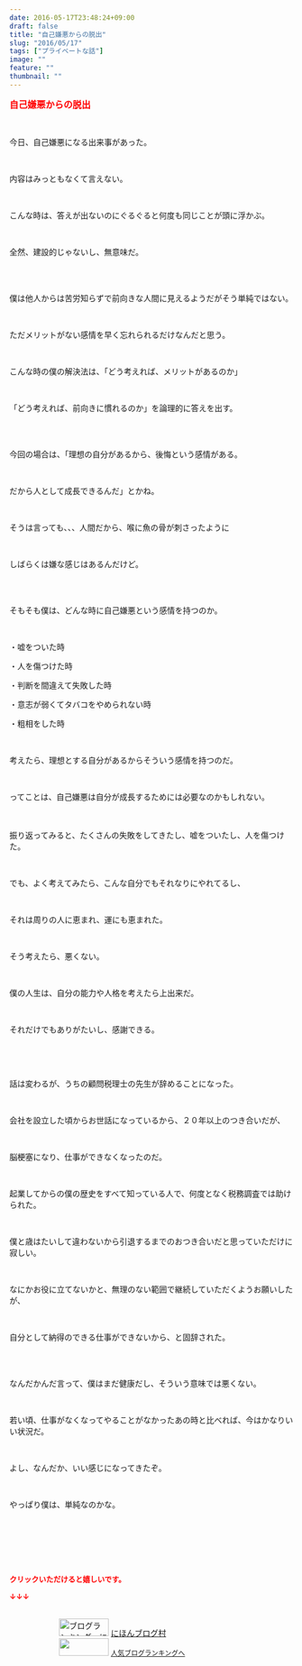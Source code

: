 ```yaml
---
date: 2016-05-17T23:48:24+09:00
draft: false
title: "自己嫌悪からの脱出"
slug: "2016/05/17"
tags: ["プライベートな話"]
image: ""
feature: ""
thumbnail: ""
---
```

<p><font color="#ff0000" size="3"><strong>自己嫌悪からの脱出</strong></font></p><br/><p>今日、自己嫌悪になる出来事があった。</p><br/><p>内容はみっともなくて言えない。</p><br/><p>こんな時は、答えが出ないのにぐるぐると何度も同じことが頭に浮かぶ。</p><br/><p>全然、建設的じゃないし、無意味だ。</p><br/><br/><p>僕は他人からは苦労知らずで前向きな人間に見えるようだがそう単純ではない。</p><br/><p>ただメリットがない感情を早く忘れられるだけなんだと思う。</p><br/><p>こんな時の僕の解決法は、「どう考えれば、メリットがあるのか」</p><br/><p>「どう考えれば、前向きに慣れるのか」を論理的に答えを出す。</p><br/><br/><p>今回の場合は、「理想の自分があるから、後悔という感情がある。</p><br/><p>だから人として成長できるんだ」とかね。</p><br/><p>そうは言っても、、、人間だから、喉に魚の骨が刺さったように</p><br/><p>しばらくは嫌な感じはあるんだけど。</p><br/><br/><p>そもそも僕は、どんな時に自己嫌悪という感情を持つのか。</p><br/><p>・嘘をついた時<br/></p><p>・人を傷つけた時<br/></p><p>・判断を間違えて失敗した時<br/></p><p>・意志が弱くてタバコをやめられない時<br/></p><p>・粗相をした時</p><br/><p>考えたら、理想とする自分があるからそういう感情を持つのだ。</p><br/><p>ってことは、自己嫌悪は自分が成長するためには必要なのかもしれない。<br/><br/><br/></p><p>振り返ってみると、たくさんの失敗をしてきたし、嘘をついたし、人を傷つけた。</p><br/><p>でも、よく考えてみたら、こんな自分でもそれなりにやれてるし、</p><br/><p>それは周りの人に恵まれ、運にも恵まれた。</p><br/><p>そう考えたら、悪くない。</p><br/><p>僕の人生は、自分の能力や人格を考えたら上出来だ。</p><br/><p>それだけでもありがたいし、感謝できる。</p><br/><p><br/></p><p>話は変わるが、うちの顧問税理士の先生が辞めることになった。</p><br/><p>会社を設立した頃からお世話になっているから、２０年以上のつき合いだが、</p><br/><p>脳梗塞になり、仕事ができなくなったのだ。<br/></p><br/><p>起業してからの僕の歴史をすべて知っている人で、何度となく税務調査では助けられた。</p><br/><p>僕と歳はたいして違わないから引退するまでのおつき合いだと思っていただけに寂しい。</p><br/><p>なにかお役に立てないかと、無理のない範囲で継続していただくようお願いしたが、</p><br/><p>自分として納得のできる仕事ができないから、と固辞された。</p><br/><br/><p>なんだかんだ言って、僕はまだ健康だし、そういう意味では悪くない。</p><br/><p>若い頃、仕事がなくなってやることがなかったあの時と比べれば、今はかなりいい状況だ。</p><br/><p>よし、なんだか、いい感じになってきたぞ。</p><br/><p>やっぱり僕は、単純なのかな。</p><br/><br/><br/><br/><br/><p><font color="#ff0000" size="2"><strong>クリックいただけると嬉しいです。<br/></strong></font></p><p><font color="#ff0000" size="2"><strong>↓↓↓</strong></font></p><p><br/><a href="ranking.html" target="_blank"><img border="0" alt="ブログランキング・にほんブログ村へ" src="data:image/svg+xml;charset=utf-8,%3Csvg%20xmlns%3D%22http%3A%2F%2Fwww.w3.org%2F2000%2Fsvg%22%20title%3D%22Placeholder%20for%20Images%22%20role%3D%22presentation%22%20viewBox%3D%220%200%2088%2031%22%20%2F%3E" width="88" height="31" data-src="https://img-proxy.blog-video.jp/images?url=http%3A%2F%2Fwww.blogmura.com%2Fimg%2Fwww88_31.gif" style="aspect-ratio: auto 88 / 31;"/><noscript><img border="0" alt="ブログランキング・にほんブログ村へ" src="https://img-proxy.blog-video.jp/images?url=http%3A%2F%2Fwww.blogmura.com%2Fimg%2Fwww88_31.gif" width="88" height="31"></noscript></a> <a href="ranking.html" target="_blank">にほんブログ村</a> <br/><a title="人気ブログランキングへ" href="link.php?1804582"><img border="0" src="data:image/svg+xml;charset=utf-8,%3Csvg%20xmlns%3D%22http%3A%2F%2Fwww.w3.org%2F2000%2Fsvg%22%20title%3D%22Placeholder%20for%20Images%22%20role%3D%22presentation%22%20viewBox%3D%220%200%2088%2031%22%20%2F%3E" width="88" height="31" data-src="https://blog.with2.net/img/banner/banner_22.gif" style="aspect-ratio: auto 88 / 31;"/><noscript><img border="0" src="https://blog.with2.net/img/banner/banner_22.gif" width="88" height="31"></noscript></a> <a style="FONT-SIZE: 12px" href="link.php?1804582">人気ブログランキングへ</a> </p>

